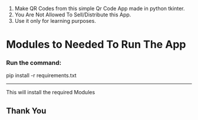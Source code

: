 1) Make QR Codes from this simple Qr Code App made in python tkinter.
2) You Are Not Allowed To Sell/Distribute this App.
3) Use it only for learning purposes.


# Modules to Needed To Run The App

### Run the command: 
pip install -r requirements.txt

-------------------------------

This will install the required Modules
## Thank You
